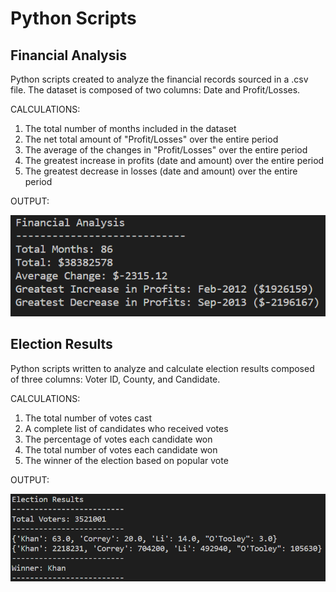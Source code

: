 # Python Scripts

## Financial Analysis
Python scripts created to analyze the financial records sourced in a .csv file.  The dataset is composed of two columns: Date and Profit/Losses. 

CALCULATIONS:

1.  The total number of months included in the dataset
2.  The net total amount of "Profit/Losses" over the entire period
3.  The average of the changes in "Profit/Losses" over the entire period
4.  The greatest increase in profits (date and amount) over the entire period
5.  The greatest decrease in losses (date and amount) over the entire period

OUTPUT:

 ![](Images/PyBank.png)


## Election Results

Python scripts written to analyze and calculate election results composed of three columns: Voter ID, County, and Candidate. 

CALCULATIONS:

1.  The total number of votes cast
2.  A complete list of candidates who received votes
3.  The percentage of votes each candidate won
4.  The total number of votes each candidate won
5.  The winner of the election based on popular vote

OUTPUT:

![](Images/PyPoll.png)